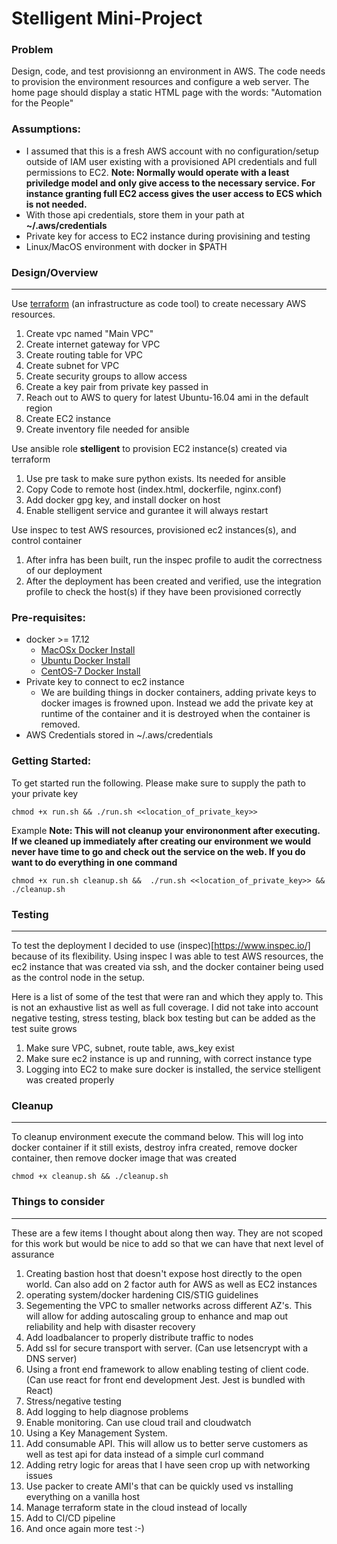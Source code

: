 # Stelligent Mini-Project

### Problem
Design, code, and test provisionng an environment in AWS.  The code needs to provision the environment resources and configure a web server.  The home page should display a static HTML page with the words: "Automation for the People"

### Assumptions:
- I assumed that this is a fresh AWS account with no configuration/setup outside of IAM user existing with a provisioned API credentials and full permissions to EC2. 
**Note: Normally would operate with a least priviledge model and only give access to the necessary service. For instance granting full EC2 access gives the user access to ECS which is not needed.**
- With those api credentials, store them in your path at **~/.aws/credentials**
- Private key for access to EC2 instance during provisining and testing
- Linux/MacOS environment with docker in $PATH


### Design/Overview
---
Use [terraform](https://www.terraform.io/) (an infrastructure as code tool) to create necessary AWS resources.
1) Create vpc named "Main VPC"
2) Create internet gateway for VPC
3) Create routing table for VPC
4) Create subnet for VPC
5) Create security groups to allow access
6) Create a key pair from private key passed in
7) Reach out to AWS to query for latest Ubuntu-16.04 ami in the default region
8) Create EC2 instance
9) Create inventory file needed for ansible

Use ansible role **stelligent** to provision EC2 instance(s) created via terraform
1) Use pre task to make sure python exists. Its needed for ansible
2) Copy Code to remote host (index.html, dockerfile, nginx.conf)
3) Add docker gpg key, and install docker on host
4) Enable stelligent service and gurantee it will always restart

Use inspec to test AWS resources, provisioned ec2 instances(s), and control container
1) After infra has been built, run the inspec profile to audit the correctness of our deployment
2) After the deployment has been created and verified, use the integration profile to check the host(s) if they have been provisioned correctly



### Pre-requisites:
- docker >= 17.12
    - [MacOSx Docker Install](https://docs.docker.com/docker-for-mac/install/)
    - [Ubuntu Docker Install]()
    - [CentOS-7 Docker Install](https://docs.docker.com/install/linux/docker-ce/centos/)
- Private key to connect to ec2 instance 
    -  We are building things in docker containers, adding private keys to docker images is frowned upon. Instead we add the private key at runtime of the container and it is destroyed when the container is removed.
- AWS Credentials stored in ~/.aws/credentials

### Getting Started:
To get started run the following. Please make sure to supply the path to your private key
```
chmod +x run.sh && ./run.sh <<location_of_private_key>>
```
Example
**Note: This will not cleanup your environonment after executing. If we cleaned up immediately after creating our environment we would never have time to go and check out the service on the web.  If you do want to do everything in one command**
```
chmod +x run.sh cleanup.sh &&  ./run.sh <<location_of_private_key>> && ./cleanup.sh
```

### Testing
---
To test the deployment I decided to use (inspec)[https://www.inspec.io/] because of its flexibility.  Using inspec I was able to test AWS resources, the ec2 instance that was created via ssh, and the docker container being used as the control node in the setup.

Here is a list of some of the test that were ran and which they apply to.  This is not an exhaustive list as well as full coverage.  I did not take into account negative testing, stress testing, black box testing but can be added as the test suite grows

1) Make sure VPC, subnet, route table, aws_key exist
2) Make sure ec2 instance is up and running, with correct instance type
3) Logging into EC2 to make sure docker is installed, the service stelligent was created properly
### Cleanup
---
To cleanup environment execute the command below.  This will log into docker container if it still exists, destroy infra created, remove docker container, then remove docker image that was created
```
chmod +x cleanup.sh && ./cleanup.sh
```


### Things to consider
---

These are a few items I thought about along then way.  They are not scoped for this work but would be nice to add so that we can have that next level of assurance 

1) Creating bastion host that doesn't expose host directly to the open world.  Can also add on 2 factor auth for AWS as well as EC2 instances
2) operating system/docker hardening CIS/STIG guidelines
3) Segementing the VPC to smaller networks across different AZ's. This will allow for adding autoscaling group to enhance and map out reliability and help with disaster recovery
4) Add loadbalancer to properly distribute traffic to nodes
5) Add ssl for secure transport with server. (Can use letsencrypt with a DNS server)
6) Using a front end framework to allow enabling testing of client code.  (Can use react for front end development Jest. Jest is bundled with React)
7) Stress/negative testing
8) Add logging to help diagnose problems
9) Enable monitoring.  Can use cloud trail and cloudwatch 
10) Using a Key Management System.
11) Add consumable API.  This will allow us to better serve customers as well as test api for data instead of a simple curl command
12) Adding retry logic for areas that I have seen crop up with networking issues
13) Use packer to create AMI's that can be quickly used vs installing everything on a vanilla host
14) Manage terraform state in the cloud instead of locally
15) Add to CI/CD pipeline
16) And once again more test :-)



